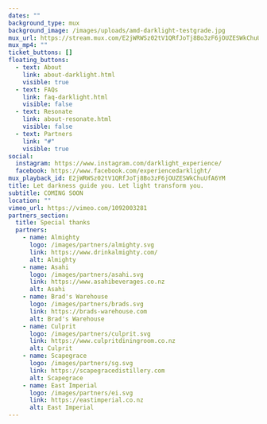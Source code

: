 ```yaml
---
dates: ""
background_type: mux
background_image: /images/uploads/amd-darklight-testgrade.jpg
mux_url: https://stream.mux.com/E2jWRWSz02tV1QRfJoTj8Bo3zF6jOUZESWkChuUfA6YM.mp4
mux_mp4: ""
ticket_buttons: []
floating_buttons:
  - text: About
    link: about-darklight.html
    visible: true
  - text: FAQs
    link: faq-darklight.html
    visible: false
  - text: Resonate
    link: about-resonate.html
    visible: false
  - text: Partners
    link: "#"
    visible: true
social:
  instagram: https://www.instagram.com/darklight_experience/
  facebook: https://www.facebook.com/experiencedarklight/
mux_playback_id: E2jWRWSz02tV1QRfJoTj8Bo3zF6jOUZESWkChuUfA6YM
title: Let darkness guide you. Let light transform you.
subtitle: COMING SOON
location: ""
vimeo_url: https://vimeo.com/1092003281
partners_section:
  title: Special thanks
  partners:
    - name: Almighty
      logo: /images/partners/almighty.svg
      link: https://www.drinkalmighty.com/
      alt: Almighty
    - name: Asahi
      logo: /images/partners/asahi.svg
      link: https://www.asahibeverages.co.nz
      alt: Asahi
    - name: Brad's Warehouse
      logo: /images/partners/brads.svg
      link: https://brads-warehouse.com
      alt: Brad's Warehouse
    - name: Culprit
      logo: /images/partners/culprit.svg
      link: https://www.culpritdiningroom.co.nz
      alt: Culprit
    - name: Scapegrace
      logo: /images/partners/sg.svg
      link: https://scapegracedistillery.com
      alt: Scapegrace
    - name: East Imperial
      logo: /images/partners/ei.svg
      link: https://eastimperial.co.nz
      alt: East Imperial
---
```

